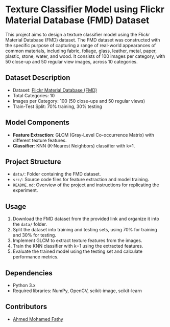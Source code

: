 # Texture Classifier Model using Flickr Material Database (FMD) Dataset

This project aims to design a texture classifier model using the Flickr Material Database (FMD) dataset. The FMD dataset was constructed with the specific purpose of capturing a range of real-world appearances of common materials, including fabric, foliage, glass, leather, metal, paper, plastic, stone, water, and wood. It consists of 100 images per category, with 50 close-up and 50 regular view images, across 10 categories.

## Dataset Description
- Dataset: [Flickr Material Database (FMD)](https://people.csail.mit.edu/celiu/CVPR2010/FMD/)
- Total Categories: 10
- Images per Category: 100 (50 close-ups and 50 regular views)
- Train-Test Split: 70% training, 30% testing

## Model Components
- **Feature Extraction**: GLCM (Gray-Level Co-occurrence Matrix) with different texture features.
- **Classifier**: KNN (K-Nearest Neighbors) classifier with k=1.

## Project Structure
- `data/`: Folder containing the FMD dataset.
- `src/`: Source code files for feature extraction and model training.
- `README.md`: Overview of the project and instructions for replicating the experiment.

## Usage
1. Download the FMD dataset from the provided link and organize it into the `data/` folder.
2. Split the dataset into training and testing sets, using 70% for training and 30% for testing.
3. Implement GLCM to extract texture features from the images.
4. Train the KNN classifier with k=1 using the extracted features.
5. Evaluate the trained model using the testing set and calculate performance metrics.

## Dependencies
- Python 3.x
- Required libraries: NumPy, OpenCV, scikit-image, scikit-learn

## Contributors
- [Ahmed Mohamed Fathy](https://github.com/amfathy)
